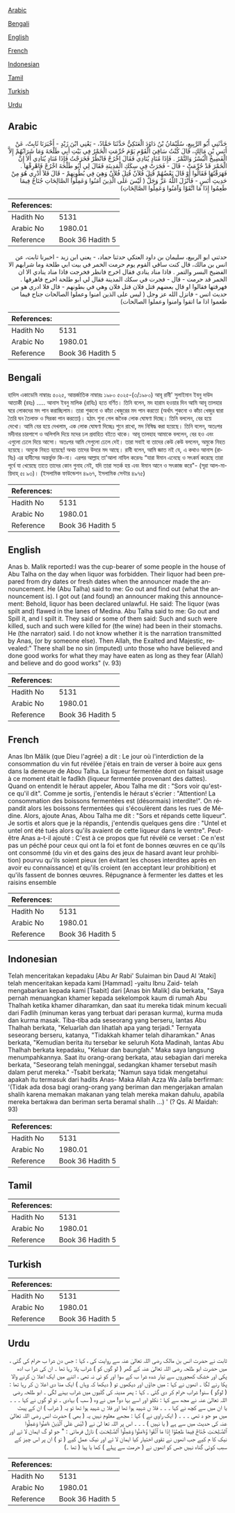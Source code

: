 [Arabic](#arabic)

[Bengali](#bengali)

[English](#english)

[French](#french)

[Indonesian](#indonesian)

[Tamil](#tamil)

[Turkish](#turkish)

[Urdu](#urdu)

## Arabic


<div dir="rtl" lang="ar" style={{fontSize:'larger',backgroundColor:'#f8f9fa',padding:20}}>
حَدَّثَنِي أَبُو الرَّبِيعِ، سُلَيْمَانُ بْنُ دَاوُدَ الْعَتَكِيُّ حَدَّثَنَا حَمَّادٌ، - يَعْنِي ابْنَ زَيْدٍ - أَخْبَرَنَا ثَابِتٌ، عَنْ أَنَسِ بْنِ مَالِكٍ، قَالَ كُنْتُ سَاقِيَ الْقَوْمِ يَوْمَ حُرِّمَتِ الْخَمْرُ فِي بَيْتِ أَبِي طَلْحَةَ وَمَا شَرَابُهُمْ إِلاَّ الْفَضِيخُ الْبُسْرُ وَالتَّمْرُ ‏.‏ فَإِذَا مُنَادٍ يُنَادِي فَقَالَ اخْرُجْ فَانْظُرْ فَخَرَجْتُ فَإِذَا مُنَادٍ يُنَادِي أَلاَ إِنَّ الْخَمْرَ قَدْ حُرِّمَتْ - قَالَ - فَجَرَتْ فِي سِكَكِ الْمَدِينَةِ فَقَالَ لِي أَبُو طَلْحَةَ اخْرُجْ فَاهْرِقْهَا ‏.‏ فَهَرَقْتُهَا فَقَالُوا أَوْ قَالَ بَعْضُهُمْ قُتِلَ فُلاَنٌ قُتِلَ فُلاَنٌ وَهِيَ فِي بُطُونِهِمْ - قَالَ فَلاَ أَدْرِي هُوَ مِنْ حَدِيثِ أَنَسٍ - فَأَنْزَلَ اللَّهُ عَزَّ وَجَلَّ ‏(‏ لَيْسَ عَلَى الَّذِينَ آمَنُوا وَعَمِلُوا الصَّالِحَاتِ جُنَاحٌ فِيمَا طَعِمُوا إِذَا مَا اتَّقَوْا وَآمَنُوا وَعَمِلُوا الصَّالِحَاتِ‏)‏
</div>
<div style={{backgroundColor:'#f8f9fa',padding:20, marginBottom: 10}}><table> <thead> <tr> <th>References:</th> <th></th> </tr> </thead> <tbody><tr><td>Hadith No</td><td>5131</td></tr><tr><td>Arabic No</td><td>1980.01</td></tr><tr><td>Reference</td><td>Book 36 Hadith 5</td></tr></tbody></table></div>


<div dir="rtl" lang="ar" style={{fontSize:'larger',backgroundColor:'#f8f9fa',padding:20}}>
حدثني ابو الربيع، سليمان بن داود العتكي حدثنا حماد، - يعني ابن زيد - اخبرنا ثابت، عن انس بن مالك، قال كنت ساقي القوم يوم حرمت الخمر في بيت ابي طلحة وما شرابهم الا الفضيخ البسر والتمر . فاذا مناد ينادي فقال اخرج فانظر فخرجت فاذا مناد ينادي الا ان الخمر قد حرمت - قال - فجرت في سكك المدينة فقال لي ابو طلحة اخرج فاهرقها . فهرقتها فقالوا او قال بعضهم قتل فلان قتل فلان وهي في بطونهم - قال فلا ادري هو من حديث انس - فانزل الله عز وجل ( ليس على الذين امنوا وعملوا الصالحات جناح فيما طعموا اذا ما اتقوا وامنوا وعملوا الصالحات)
</div>
<div style={{backgroundColor:'#f8f9fa',padding:20, marginBottom: 10}}><table> <thead> <tr> <th>References:</th> <th></th> </tr> </thead> <tbody><tr><td>Hadith No</td><td>5131</td></tr><tr><td>Arabic No</td><td>1980.01</td></tr><tr><td>Reference</td><td>Book 36 Hadith 5</td></tr></tbody></table></div>

## Bengali


<div dir="ltr" lang="bn" style={{fontSize:'larger',backgroundColor:'#f8f9fa',padding:20}}>
হাদিস একাডেমি নাম্বারঃ ৫০২৫, আন্তর্জাতিক নাম্বারঃ ১৯৮০ ৫০২৫-(৩/১৯৮০) আবূ রাবী' সুলাইমান ইবনু দাউদ আতাকী (রহঃ) ..... আনাস ইবনু মালিক (রাযিঃ) হতে বর্ণিত। তিনি বলেন, মদ হারাম হওয়ার দিন আমি আবূ তালহার ঘরে লোকদের মদ পান করাচ্ছিলাম। তারা শুকনো ও কাঁচা খেজুরের মদ পান করতো (অর্থাৎ শুকনো ও কাঁচা খেজুর দ্বারা তৈরি ঘন তৈলাক্ত ও সিরকা পান করতো)। হঠাৎ শুনা গেল জনৈক লোক ঘোষণা দিচ্ছে। তিনি বললেন, বের হয়ে দেখো। আমি বের হয়ে দেখলাম, এক লোক ঘোষণা দিচ্ছেঃ শুনে রাখো, মদ নিষিদ্ধ করা হয়েছে। তিনি বলেন, অতঃপর মদীনার চারপাশে ও অলিগলি দিয়ে মদের ঢল প্রবাহিত বইতে থাকে। আবূ তালহাহ আমাকে বললেন, বের হও এবং এগুলো ঢেলে দিয়ে আসো। অতঃপর আমি সেগুলো ঢেলে দেই। তারা সবাই বা তাদের কেউ কেউ বললেন, অমুকে নিহত হয়েছে। অমুকে নিহত হয়েছে! অথচ তাদের উদরে মদ আছে। রাবী বলেন, আমি জ্ঞাত নই যে, এ কথাও আনাস (রাযিঃ) এর হাদীসের অন্তর্ভুক্ত কি-না। এরপর আল্লাহ তা'আলা নাযিল করেনঃ “যারা ঈমান এনেছে ও সৎকর্ম করেছে তারা পূর্বে যা খেয়েছে তাতে তাদের কোন গুনাহ নেই, যদি তারা সতর্ক হয় এবং ঈমান আনে ও সৎকাজ করে"- (সূরা আল-মায়িদাহ্ ৫ঃ ৯৩)। (ইসলামিক ফাউন্ডেশন ৪৯৬৭, ইসলামিক সেন্টার ৪৯৭৫)
</div>
<div style={{backgroundColor:'#f8f9fa',padding:20, marginBottom: 10}}><table> <thead> <tr> <th>References:</th> <th></th> </tr> </thead> <tbody><tr><td>Hadith No</td><td>5131</td></tr><tr><td>Arabic No</td><td>1980.01</td></tr><tr><td>Reference</td><td>Book 36 Hadith 5</td></tr></tbody></table></div>

## English


<div dir="ltr" lang="en" style={{fontSize:'larger',backgroundColor:'#f8f9fa',padding:20}}>
Anas b. Malik reported:I was the cup-bearer of some people in the house of Abu Talha on the day when liquor was forbidden. Their liquor had been prepared from dry dates or fresh dates when the announcer made the announcement. He (Abu Talha) said to me: Go out and find out (what the announcement is). I got out (and found) an announcer making this announcement: Behold, liquor has been declared unlawful. He said: The liquor (was spilt and) flawed in the lanes of Medina. Abu Talha said to me: Go out and Spill it, and I spilt it. They said or some of them said: Such and such were killed, such and such were killed for (the wine) had been in their stomachs. He (the narrator) said. I do not know whether it is the narration transmitted by Anas, (or by someone else). Then Allah, the Exalted and Majestic, revealed:" There shall be no sin (imputed) unto those who have believed and done good works for what they may have eaten as long as they fear (Allah) and believe and do good works" (v. 93)
</div>
<div style={{backgroundColor:'#f8f9fa',padding:20, marginBottom: 10}}><table> <thead> <tr> <th>References:</th> <th></th> </tr> </thead> <tbody><tr><td>Hadith No</td><td>5131</td></tr><tr><td>Arabic No</td><td>1980.01</td></tr><tr><td>Reference</td><td>Book 36 Hadith 5</td></tr></tbody></table></div>

## French


<div dir="ltr" lang="fr" style={{fontSize:'larger',backgroundColor:'#f8f9fa',padding:20}}>
Anas Ibn Mâlik (que Dieu l'agrée) a dit : Le jour où l'interdiction de la consommation du vin fut révélée j'étais en train de verser à boire aux gens dans la demeure de Abou Talha. La liqueur fermentée dont on faisait usage à ce moment était le fadîkh (liqueur fermentée provenant des dattes). Quand on entendit le héraut appeler, Abou Talha me dit : "Sors voir qu'est-ce qu'il dit". Comme je sortis, j'entendis le héraut s'écrier : "Attention! La consommation des boissons fermentées est (désormais) interdite!". On répandit alors les boissons fermentées qui s'écoulèrent dans les rues de Médine. Alors, ajoute Anas, Abou Talha me dit : "Sors et répands cette liqueur". Je sortis et alors que je la répandis, j'entendis quelques gens dire : "Untel et untel ont été tués alors qu'ils avaient de cette liqueur dans le ventre". Peut-être Anas a-t-il ajouté : C'est à ce propos que fut révélé ce verset : Ce n'est pas un péché pour ceux qui ont la foi et font de bonnes œuvres en ce qu'ils ont consommé (du vin et des gains des jeux de hasard avant leur prohibition) pourvu qu'ils soient pieux (en évitant les choses interdites après en avoir eu connaissance) et qu'ils croient (en acceptant leur prohibition) et qu'ils fassent de bonnes œuvres. Répugnance à fermenter les dattes et les raisins ensemble
</div>
<div style={{backgroundColor:'#f8f9fa',padding:20, marginBottom: 10}}><table> <thead> <tr> <th>References:</th> <th></th> </tr> </thead> <tbody><tr><td>Hadith No</td><td>5131</td></tr><tr><td>Arabic No</td><td>1980.01</td></tr><tr><td>Reference</td><td>Book 36 Hadith 5</td></tr></tbody></table></div>

## Indonesian


<div dir="ltr" lang="id" style={{fontSize:'larger',backgroundColor:'#f8f9fa',padding:20}}>
Telah menceritakan kepadaku [Abu Ar Rabi' Sulaiman bin Daud Al 'Ataki] telah menceritakan kepada kami [Hammad] -yaitu Ibnu Zaid- telah mengabarkan kepada kami [Tsabit] dari [Anas bin Malik] dia berkata, "Saya pernah menuangkan khamer kepada sekelompok kaum di rumah Abu Thalhah ketika khamer diharamkan, dan saat itu mereka tidak minum kecuali dari Fadlih (minuman keras yang terbuat dari perasan kurma), kurma muda dan kurma masak. Tiba-tiba ada seseorang yang berseru, lantas Abu Thalhah berkata, "Keluarlah dan lihatlah apa yang terjadi." Ternyata seseorang berseru, katanya, "Tidakkah khamer telah diharamkan." Anas berkata, "Kemudian berita itu tersebar ke seluruh Kota Madinah, lantas Abu Thalhah berkata kepadaku, "Keluar dan baunglah." Maka saya langsung menumpahkannya. Saat itu orang-orang berkata, atau sebagian dari mereka berkata, "Seseorang telah meninggal, sedangkan khamer tersebut masih dalam perut mereka." -Tsabit berkata; "Namun saya tidak mengetahui apakah itu termasuk dari hadits Anas- Maka Allah Azza Wa Jalla berfirman: '(Tidak ada dosa bagi orang-orang yang beriman dan mengerjakan amalan shalih karena memakan makanan yang telah mereka makan dahulu, apabila mereka bertakwa dan beriman serta beramal shalih …) ' (? Qs. Al Maidah: 93)
</div>
<div style={{backgroundColor:'#f8f9fa',padding:20, marginBottom: 10}}><table> <thead> <tr> <th>References:</th> <th></th> </tr> </thead> <tbody><tr><td>Hadith No</td><td>5131</td></tr><tr><td>Arabic No</td><td>1980.01</td></tr><tr><td>Reference</td><td>Book 36 Hadith 5</td></tr></tbody></table></div>

## Tamil


<div dir="ltr" lang="ta" style={{fontSize:'larger',backgroundColor:'#f8f9fa',padding:20}}>

</div>
<div style={{backgroundColor:'#f8f9fa',padding:20, marginBottom: 10}}><table> <thead> <tr> <th>References:</th> <th></th> </tr> </thead> <tbody><tr><td>Hadith No</td><td>5131</td></tr><tr><td>Arabic No</td><td>1980.01</td></tr><tr><td>Reference</td><td>Book 36 Hadith 5</td></tr></tbody></table></div>

## Turkish


<div dir="ltr" lang="tr" style={{fontSize:'larger',backgroundColor:'#f8f9fa',padding:20}}>

</div>
<div style={{backgroundColor:'#f8f9fa',padding:20, marginBottom: 10}}><table> <thead> <tr> <th>References:</th> <th></th> </tr> </thead> <tbody><tr><td>Hadith No</td><td>5131</td></tr><tr><td>Arabic No</td><td>1980.01</td></tr><tr><td>Reference</td><td>Book 36 Hadith 5</td></tr></tbody></table></div>

## Urdu


<div dir="rtl" lang="ur" style={{fontSize:'larger',backgroundColor:'#f8f9fa',padding:20}}>
ثابت نے حضرت انس بن مالک رضی اللہ تعالیٰ عنہ سے روایت کی ، کہا : جس دن شرا ب حرام کی گئی ، میں حضرت ابو طلحہ رضی اللہ تعالیٰ عنہ کے گھر ( لو گوں کو ) شراب پلا رہا تھا ۔ ان کی شرا ب ادھ پکی اور خشک کھجوروں سے تیار شدہ شرا ب کے سوا اور کو ئی نہ تھی ، اتنے میں ایک اعلا ن کرنے والا پکا رنے لگا ۔ انھوں نے کہا : میں جاؤں اور دیکھوں تو ( دیکھا کہ وہاں ) ایک منا دی اعلا ن کر رہا تھا : ( لوگو ) سنو! شراب حرام کر دی گئی ۔ کہا : پھر مدینہ کی گلیوں میں شراب بہنے لگی ۔ ابو طلحہ رضی اللہ تعالیٰ عنہ نے مجھ سے کہا : نکلو اور اسے بہا دو! میں نے وہ ( سب ) بہادی ۔ تو لو گوں نے کہا ۔ ۔ ۔ یا ان میں سے کچھ نے کہا ۔ ۔ ۔ فلا ں شہید ہوا تھا اور فلا ں شہید ہوا تھا تو یہ ( شراب ) ان کے پیٹ میں مو جو د تھی ۔ ۔ ۔ ( ایک راوی نے ) کہا : مجھے معلوم نہیں یہ ( بھی ) حضرت انس رضی اللہ تعالیٰ عنہ کی حدیث میں سے ہے ( یا نہیں ) ۔ ۔ ۔ اس پر اللہ تعا لیٰ نے ( لَيْسَ عَلَى ٱلَّذِينَ ءَامَنُوا وَعَمِلُوا ٱلصَّـٰلِحَـٰتِ جُنَاحٌ فِيمَا طَعِمُوٓا إِذَا مَا ٱتَّقَوا وَّءَامَنُوا وَعَمِلُوا ٱلصَّـٰلِحَـٰتِ ) نازل فرمائی : " جو لو گ ایمان لا ئے اور نیک کا م کیے جب انھوں نے تقوی اختیار کیا ایمان لا ئے اور نیک عمل کیے ( تو ) ان پر اس چیز کے سبب کوئی گناہ نہیں جس کو انھوں نے ( حرمت سے پہلے ) کھا یا پیا ( تھا ۔)
</div>
<div style={{backgroundColor:'#f8f9fa',padding:20, marginBottom: 10}}><table> <thead> <tr> <th>References:</th> <th></th> </tr> </thead> <tbody><tr><td>Hadith No</td><td>5131</td></tr><tr><td>Arabic No</td><td>1980.01</td></tr><tr><td>Reference</td><td>Book 36 Hadith 5</td></tr></tbody></table></div>